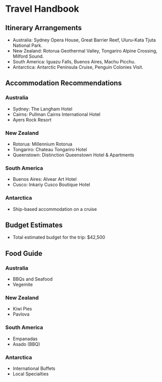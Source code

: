 # Travel Handbook

## Itinerary Arrangements
- Australia: Sydney Opera House, Great Barrier Reef, Uluru-Kata Tjuta National Park.
- New Zealand: Rotorua Geothermal Valley, Tongariro Alpine Crossing, Milford Sound.
- South America: Iguazu Falls, Buenos Aires, Machu Picchu.
- Antarctica: Antarctic Peninsula Cruise, Penguin Colonies Visit.

## Accommodation Recommendations
### Australia
- Sydney: The Langham Hotel
- Cairns: Pullman Cairns International Hotel
- Ayers Rock Resort

### New Zealand
- Rotorua: Millennium Rotorua
- Tongariro: Chateau Tongariro Hotel
- Queenstown: Distinction Queenstown Hotel & Apartments

### South America
- Buenos Aires: Alvear Art Hotel
- Cusco: Inkariy Cusco Boutique Hotel

### Antarctica
- Ship-based accommodation on a cruise

## Budget Estimates
- Total estimated budget for the trip: $42,500

## Food Guide
### Australia
- BBQs and Seafood
- Vegemite

### New Zealand
- Kiwi Pies
- Pavlova

### South America
- Empanadas
- Asado (BBQ)

### Antarctica
- International Buffets
- Local Specialties
